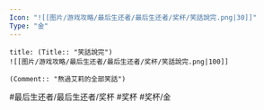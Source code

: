 ```yaml
---
Icon: "![[图片/游戏攻略/最后生还者/最后生还者/奖杯/笑話說完.png|30]]"
Type: "金"
---
```

```ad-common-gold-trophy
title: (Title:: "笑話說完")
![[图片/游戏攻略/最后生还者/最后生还者/奖杯/笑話說完.png|100]]

(Comment:: "熬過艾莉的全部笑話")
```

#最后生还者/最后生还者/奖杯 #奖杯 #奖杯/金
